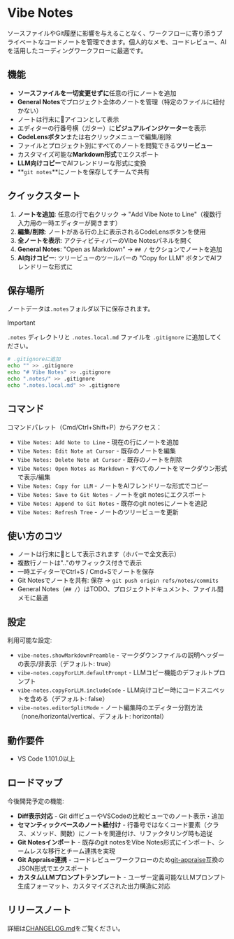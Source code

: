 # Vibe Notes

ソースファイルやGit履歴に影響を与えることなく、ワークフローに寄り添うプライベートなコードノートを管理できます。個人的なメモ、コードレビュー、AIを活用したコーディングワークフローに最適です。

## 機能

- **ソースファイルを一切変更せずに**任意の行にノートを追加
- **General Notes**でプロジェクト全体のノートを管理（特定のファイルに紐付かない）
- ノートは行末に💬アイコンとして表示
- エディターの行番号横（ガター）に**ビジュアルインジケーター**を表示
- **CodeLensボタン**または右クリックメニューで編集/削除
- ファイルとプロジェクト別にすべてのノートを閲覧できる**ツリービュー**
- カスタマイズ可能な**Markdown形式**でエクスポート
- **LLM向けコピー**でAIフレンドリーな形式に変換
- **`git notes`**にノートを保存してチームで共有

## クイックスタート

1. **ノートを追加**: 任意の行で右クリック → "Add Vibe Note to Line"（複数行入力用の一時エディターが開きます）
2. **編集/削除**: ノートがある行の上に表示されるCodeLensボタンを使用
3. **全ノートを表示**: アクティビティバーのVibe Notesパネルを開く
4. **General Notes**: "Open as Markdown" → `## /` セクションでノートを追加
5. **AI向けコピー**: ツリービューのツールバーの "Copy for LLM" ボタンでAIフレンドリーな形式に

## 保存場所

ノートデータは`.notes`フォルダ以下に保存されます。

> [!IMPORTANT]
> `.notes` ディレクトリと `.notes.local.md` ファイルを `.gitignore` に追加してください。

```bash
# .gitignoreに追加
echo "" >> .gitignore
echo "# Vibe Notes" >> .gitignore
echo ".notes/" >> .gitignore
echo ".notes.local.md" >> .gitignore
```

## コマンド

コマンドパレット（Cmd/Ctrl+Shift+P）からアクセス：
- `Vibe Notes: Add Note to Line` - 現在の行にノートを追加
- `Vibe Notes: Edit Note at Cursor` - 既存のノートを編集
- `Vibe Notes: Delete Note at Cursor` - 既存のノートを削除
- `Vibe Notes: Open Notes as Markdown` - すべてのノートをマークダウン形式で表示/編集
- `Vibe Notes: Copy for LLM` - ノートをAIフレンドリーな形式でコピー
- `Vibe Notes: Save to Git Notes` - ノートをgit notesにエクスポート
- `Vibe Notes: Append to Git Notes` - 既存のgit notesにノートを追記
- `Vibe Notes: Refresh Tree` - ノートのツリービューを更新

## 使い方のコツ

- ノートは行末に💬として表示されます（ホバーで全文表示）
- 複数行ノートは".."のサフィックス付きで表示
- 一時エディターでCtrl+S / Cmd+Sでノートを保存
- Git Notesでノートを共有: 保存 → `git push origin refs/notes/commits`
- General Notes（`## /`）はTODO、プロジェクトドキュメント、ファイル間メモに最適

## 設定

利用可能な設定:
- `vibe-notes.showMarkdownPreamble` - マークダウンファイルの説明ヘッダーの表示/非表示（デフォルト: true）
- `vibe-notes.copyForLLM.defaultPrompt` - LLMコピー機能のデフォルトプロンプト
- `vibe-notes.copyForLLM.includeCode` - LLM向けコピー時にコードスニペットを含める（デフォルト: false）
- `vibe-notes.editorSplitMode` - ノート編集時のエディター分割方法（none/horizontal/vertical、デフォルト: horizontal）

## 動作要件

- VS Code 1.101.0以上

## ロードマップ

今後開発予定の機能:

- **Diff表示対応** - Git diffビューやVSCodeの比較ビューでのノート表示・追加
- **セマンティックベースのノート紐付け** - 行番号ではなくコード要素（クラス、メソッド、関数）にノートを関連付け、リファクタリング時も追従
- **Git Notesインポート** - 既存のgit notesをVibe Notes形式にインポート、シームレスな移行とチーム連携を実現
- **Git Appraise連携** - コードレビューワークフローのため[git-appraise](https://github.com/google/git-appraise)互換のJSON形式でエクスポート
- **カスタムLLMプロンプトテンプレート** - ユーザー定義可能なLLMプロンプト生成フォーマット、カスタマイズされた出力構造に対応

## リリースノート

詳細は[CHANGELOG.md](CHANGELOG.md)をご覧ください。